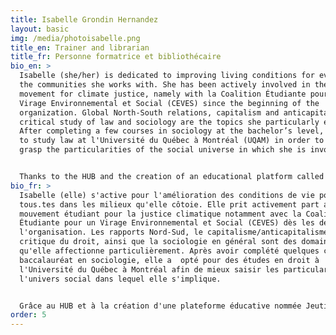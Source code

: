 ```yaml
---
title: Isabelle Grondin Hernandez
layout: basic
img: /media/photoisabelle.png
title_en: Trainer and librarian
title_fr: Personne formatrice et bibliothécaire
bio_en: >
  Isabelle (she/her) is dedicated to improving living conditions for everyone in
  the communities she works with. She has been actively involved in the student
  movement for climate justice, namely with la Coalition Étudiante pour un
  Virage Environnemental et Social (CEVES) since the beginning of the
  organization. Global North-South relations, capitalism and anticapitalism, the
  critical study of law and sociology are the topics she particularly enjoys.
  After completing a few courses in sociology at the bachelor’s level, she opted
  to study law at l'Université du Québec à Montréal (UQAM) in order to better
  grasp the particularities of the social universe in which she is involved. 


  Thanks to the HUB and the creation of an educational platform called Jeutisc on which she is working, Isabelle wishes to democratize access to knowledge that promotes social justice.
bio_fr: >
  Isabelle (elle) s'active pour l'amélioration des conditions de vie pour
  tous.tes dans les milieux qu'elle côtoie. Elle prit activement part au
  mouvement étudiant pour la justice climatique notamment avec la Coalition
  Étudiante pour un Virage Environnemental et Social (CEVES) dès les débuts de
  l'organisation. Les rapports Nord-Sud, le capitalisme/anticapitalisme, l'étude
  critique du droit, ainsi que la sociologie en général sont des domaines
  qu'elle affectionne particulièrement. Après avoir complété quelques cours au
  baccalauréat en sociologie, elle a  opté pour des études en droit à
  l'Université du Québec à Montréal afin de mieux saisir les particularités de
  l'univers social dans lequel elle s'implique.


  Grâce au HUB et à la création d'une plateforme éducative nommée Jeutisc sur laquelle elle travaille, Isabelle souhaite démocratiser l'accès aux savoirs porteurs de justice sociale.
order: 5
---
```

